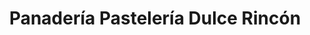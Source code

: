 ---
title: "Panadería Pastelería Dulce Rincón"
url: /alcala-de-henares/panaderia-pasteleria-dulce-rincon/
shop: panadería
---